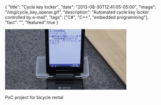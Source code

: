 {
"title": "Cycle key locker",
"date": "2013-08-30T12:41:05-05:00",
"image": "/img/cycle_key_opener.gif",
"description": "Automated cycle key locker controlled by e-mail",
"tags": ["C#", "C++", "embedded programming"],
"fact": "",
"featured":true
}

![](/img/cycle_key_opener.gif)

PoC project for bicycle rental
